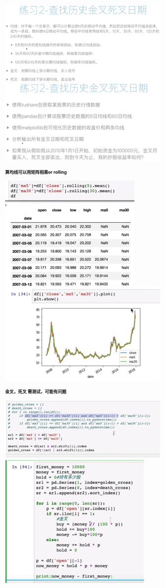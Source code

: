 <!--
 * @Author: guanjiajun www.guanjiajun@ewake.com
 * @Date: 2023-07-06 14:57:25
 * @LastEditors: guanjiajun www.guanjiajun@ewake.com
 * @LastEditTime: 2023-07-06 16:46:27
 * @FilePath: \studys\programming\量化，数据分析\量化应用\双均线.md
 * @Description: 这是默认设置,请设置`customMade`, 打开koroFileHeader查看配置 进行设置: https://github.com/OBKoro1/koro1FileHeader/wiki/%E9%85%8D%E7%BD%AE
-->
![](images/img-2023-07-06-14-57-29.png)
![](images/img-2023-07-06-15-01-26.png)
#### 算均线可以用矩阵相乘or rolling
![](images/img-2023-07-06-15-16-44.png)
![](images/img-2023-07-06-15-18-25.png)
#### 金叉，死叉 需测试，可能有问题
![](images/img-2023-07-06-15-31-48.png)
![](images/img-2023-07-06-16-46-21.png)